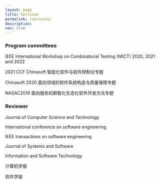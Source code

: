 ```yaml
---
layout: page
title: Services
permalink: /services/
description:
nav: true
---
```

### Program committees

IEEE International Workshop on Combinatorial Testing (IWCT) 2020, 2021 and 2022

2021 CCF Chinasoft 智能化软件与软件控制论专题

Chinasoft 2020 面向领域的软件系统构造与质量保障专题

NASAC2019 面向服务的群智化生态化软件开发方法专题

### Reviewer

Journal of Computer Science and Technology 

International conference on software engineering

IEEE transactions on software engineering

Journal of Systems and Software

Information and Software Technology

计算机学报

软件学报
